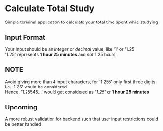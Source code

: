 # Calculate Total Study
Simple terminal application to calculate your total time spent while studying

## Input Format
Your input should be an _integer_ or _decimal_ value, like '1' or '1.25' <br>
'1.25' represents **1 hour 25 minutes** and <i>not</i> 1.25 hours <br>
## NOTE
Avoid giving more than 4 input characters, for '1.255' only first three digits i.e. '1.25' would be considered<br>
Hence, '1.25545...' would get considered as _'1.25'_ or **1 hour 25 minutes**

## Upcoming
A more robust validation for backend such that user input restrictions could be better handled


